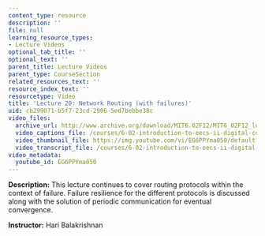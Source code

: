 ```yaml
---
content_type: resource
description: ''
file: null
learning_resource_types:
- Lecture Videos
optional_tab_title: ''
optional_text: ''
parent_title: Lecture Videos
parent_type: CourseSection
related_resources_text: ''
resource_index_text: ''
resourcetype: Video
title: 'Lecture 20: Network Routing (with failures)'
uid: cb299071-b5f7-23cd-2906-5ed7bebbe38c
video_files:
  archive_url: http://www.archive.org/download/MIT6.02F12/MIT6_02F12_lec20_300k.mp4
  video_captions_file: /courses/6-02-introduction-to-eecs-ii-digital-communication-systems-fall-2012/46b3c8654bc25ae7adb746a8cbccaafc_EG6PPYma050.vtt
  video_thumbnail_file: https://img.youtube.com/vi/EG6PPYma050/default.jpg
  video_transcript_file: /courses/6-02-introduction-to-eecs-ii-digital-communication-systems-fall-2012/0827a415c62257647188458086bad267_EG6PPYma050.pdf
video_metadata:
  youtube_id: EG6PPYma050
---
```


**Description:** This lecture continues to cover routing protocols within the context of failure. Failure resilience for the different protocols is discussed along with the solution of periodic communication for eventual convergence.

**Instructor:** Hari Balakrishnan